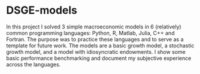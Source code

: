 # DSGE-models

In this project I solved 3 simple macroeconomic models in 6 (relatively) common programming languages: Python, R, Matlab, Julia, C++ and Fortran. The purpose was to practice these languages and to serve as a template for future work. The models are a basic growth model, a stochastic growth model, and a model with idiosyncratic endowments. I show some basic performance benchmarking and document my subjective experience across the languages.
